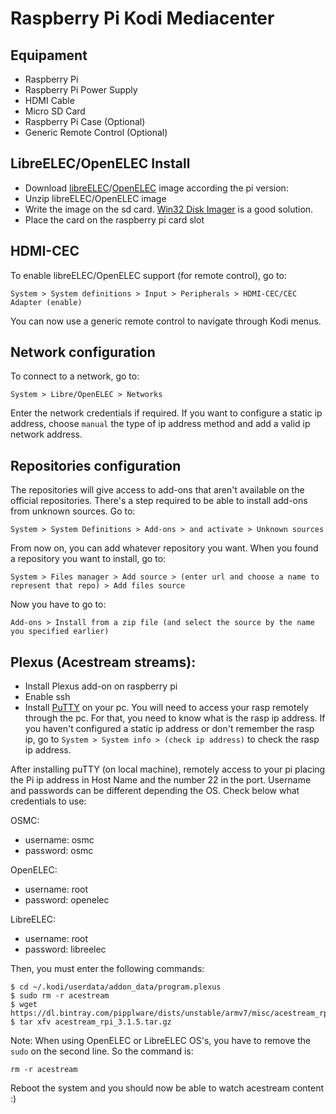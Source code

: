 # Raspberry Pi Kodi Mediacenter

Equipament
---------------------------
* Raspberry Pi
* Raspberry Pi Power Supply
* HDMI Cable
* Micro SD Card
* Raspberry Pi Case (Optional)
* Generic Remote Control (Optional)

LibreELEC/OpenELEC Install
---------------------------

* Download [libreELEC]( https://libreelec.tv/downloads/)/[OpenELEC](http://openelec.tv/get-openelec) image according the pi version:
* Unzip libreELEC/OpenELEC image
* Write the image on the sd card. [Win32 Disk Imager](https://sourceforge.net/projects/win32diskimager/) is a good solution. 
* Place the card on the raspberry pi card slot

HDMI-CEC
---------------------------

To enable libreELEC/OpenELEC support (for remote control), go to:
    
    System > System definitions > Input > Peripherals > HDMI-CEC/CEC Adapter (enable)
 
 You can now use a generic remote control to navigate through Kodi menus.
    
Network configuration
---------------------------

To connect to a network, go to:
   
    System > Libre/OpenELEC > Networks
    
Enter the network credentials if required. If you want to configure a static ip address, choose `manual` the type of ip address method and add a valid ip network address. 

Repositories configuration
---------------------------

The repositories will give access to add-ons that aren't available on the official repositories. There's a step required to be able to install add-ons from unknown sources. Go to:

    System > System Definitions > Add-ons > and activate > Unknown sources
    
From now on, you can add whatever repository you want. When you found a repository you want to install, go to:

    System > Files manager > Add source > (enter url and choose a name to represent that repo) > Add files source
    
Now you have to go to:

    Add-ons > Install from a zip file (and select the source by the name you specified earlier)
    

Plexus (Acestream streams):
---------------------------

* Install Plexus add-on on raspberry pi
* Enable ssh
* Install [PuTTY](http://www.putty.org/) on your pc. You will need to access your rasp remotely through the pc. For that, you need to know what is the rasp ip address. If you haven't configured a static ip address or don't remember the rasp ip, go to `System > System info > (check ip address)` to check the rasp ip address.   

After installing puTTY (on local machine), remotely access to your pi placing the Pi ip address in Host Name and the number 22 in the port.
Username and passwords can be different depending the OS. Check below what credentials to use:

OSMC:
* username: osmc
* password: osmc

OpenELEC:
* username: root
* password: openelec

LibreELEC:
* username: root
* password: libreelec

Then, you must enter the following commands:

    $ cd ~/.kodi/userdata/addon_data/program.plexus
    $ sudo rm -r acestream
    $ wget https://dl.bintray.com/pipplware/dists/unstable/armv7/misc/acestream_rpi_3.1.5.tar.gz
    $ tar xfv acestream_rpi_3.1.5.tar.gz
 
Note: When using OpenELEC or LibreELEC OS's, you have to remove the `sudo` on the second line. So the command is:
    
    rm -r acestream
    
Reboot the system and you should now be able to watch acestream content :)

